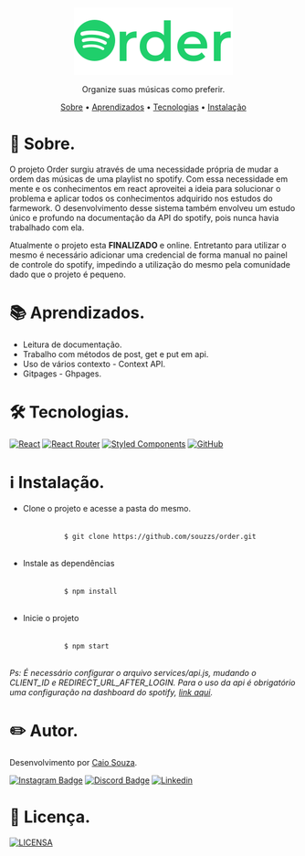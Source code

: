<p align="center"><img src="./src/assets/logo.svg"></p>
<p align="center">Organize suas músicas como preferir.</p>

<p align="center">
 <a href="#sobre">Sobre</a> •
 <a href="#aprendizados">Aprendizados</a> •
 <a href="#tecnologias">Tecnologias</a> •
 <a href="#instalacao">Instalação</a> 
</p>

<div id="sobre">
  <h1>📎 Sobre. </h1>
  <p>O projeto Order surgiu através de uma necessidade própria de mudar a ordem das músicas de uma playlist no spotify. Com essa necessidade em mente e os conhecimentos   em react aproveitei a ideia para solucionar o problema e aplicar todos os conhecimentos adquirido nos estudos do farmework. O desenvolvimento desse sistema também envolveu um estudo único e profundo na documentação da API do spotify, pois nunca havia trabalhado com ela.</p>
  <p>Atualmente o projeto esta <b>FINALIZADO</b> e online. Entretanto para utilizar o mesmo é necessário adicionar uma credencial de forma manual no painel de controle do spotify, impedindo a utilização do mesmo pela comunidade dado que o projeto é pequeno.</p>
</div>

<div id="aprendizados">
 <h1>📚 Aprendizados. </h1>
 <ul>
  <li>Leitura de documentação.</li>
  <li>Trabalho com métodos de post, get e put em api.</li>
  <li>Uso de vários contexto - Context API.</li>
  <li>Gitpages - Ghpages.</li>
 </ul>
<div>
  
 <div id="tecnologias">
  <h1>🛠 Tecnologias.</h1>
  <p>
    <a href="https://pt-br.reactjs.org/"><img src="https://img.shields.io/badge/react-%2320232a.svg?style=for-the-badge&amp;logo=react&amp;logoColor=%2361DAFB" alt="React"></a>
    <a href="https://reactrouter.com/"><img src="https://img.shields.io/badge/React_Router-CA4245?style=for-the-badge&amp;logo=react-router&amp;logoColor=white" alt="React Router"></a> 
    <a href="https://styled-components.com/"><img src="https://img.shields.io/badge/styled--components-DB7093?style=for-the-badge&amp;logo=styled-components&amp;logoColor=white" alt="Styled Components"></a>
    <a href="https://github.com/souzzs"><img src="https://img.shields.io/badge/github-%23121011.svg?style=for-the-badge&amp;logo=github&amp;logoColor=white" alt="GitHub"></a>
  </p>
</div>
  
  
<div id="instalacao">
   <h1>ℹ️ Instalação.</h1>
  <ul>
    <li>
      <p>Clone o projeto e acesse a pasta do mesmo.</p>
      <code>
          $ git clone https://github.com/souzzs/order.git
      </code>
    </li>
    <li>
      <p>Instale as dependências</p>
      <code>
          $ npm install
      </code>
    </li>
    <li>
      <p>Inicie o projeto</p>
      <code>
          $ npm start
      </code>
    </li>
  </ul>
  <p><em>Ps: É necessário configurar o arquivo services/api.js, mudando o CLIENT_ID e REDIRECT_URL_AFTER_LOGIN. Para o uso da api é obrigatório uma configuração
    na dashboard do spotify, <a href="https://developer.spotify.com/dashboard/login">link aqui</a>.</em></p>
</div>
  
<div id="autor">
  <h1>✏️ Autor.</h1>
  <p>Desenvolvimento por <a href="https://github.com/souzzs">Caio Souza</a>.</p>
  <p>
    <a href="https://www.instagram.com/c.souzzs/"><img src="https://img.shields.io/badge/Instagram-E4405F?style=for-the-badge&amp;logo=instagram&amp;logoColor=white" alt="Instagram Badge"></a>
    <a href="https://discord.com/channels/@me/1022182886943760404"><img src="https://img.shields.io/badge/Discord-7289DA?style=for-the-badge&amp;logo=discord&amp;logoColor=white" alt="Discord Badge"></a>
    <a href="https://www.linkedin.com/in/souzzs/"><img src="https://img.shields.io/badge/  LinkedIn-0077B5?style=for-the-badge&amp;logo=linkedin&amp;logoColor=white" alt="Linkedin"></a>
  </p>
</div>
  
<div id='licenca'>
  <h1>🔖 Licença.</h1>
  <p><a href="/LICENSE"><img src="https://img.shields.io/badge/MIT License-E58080?style=for-the-badge&amp;logo=bookstack&amp;logoColor=white" alt="LICENSA"></a></p>
</div>
